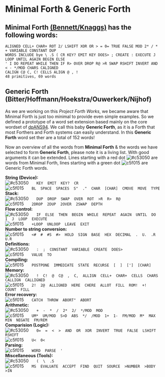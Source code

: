 # Minimal Forth & Generic Forth

## Minimal Forth [(Bennett/Knaggs)](http://www.euroforth.org/ef15/papers/knaggs.pdf) has the following words:
 
```
ALIGNED CELL+ CHAR+ ROT 2/ LSHIFT XOR OR > = 0= TRUE FALSE MOD 2* / * + VARIABLE CONSTANT DUP 
WORDS INCLUDE bye \ .S ( CR KEY? EMIT KEY DOES> ; CREATE : EXECUTE J LOOP UNTIL AGAIN BEGIN ELSE 
' I DO REPEAT WHILE THEN IF R> OVER DROP R@ >R SWAP RSHIFT INVERT AND < - */MOD CHARS CALIGNED 
CALIGN C@ C, C! CELLS ALIGN @ , ! 
48 primitives, 69 words
```

## Generic Forth (Bitter/Hoffmann/Hoekstra/Ouwerkerk/Nijhof)

As we are working on this *Project Forth Works*, we became aware that Minimal Forth is just too minimal to provide even simple examples. So we defined a prototype of a word set extension based mainly on the core wordset of [dpANS94](http://www.openfirmware.info/data/docs/dpans94.pdf). We call this baby **Generic Forth**, as it is a Forth that most Forthers and Forth systems can easily understand.
In this **Generic Forth** word set ther are a total of 152 words!

Now an overview of all the words from **Minimal Forth** & the words we have selected to form **Generic Forth**, please note it is a living list. With good arguments it can be extended. Lines starting with a red dot ![#c53050](https://via.placeholder.com/15/c53050/000000?text=+) are words from Minimal Forth, lines starting with a green dot ![c5f015](https://via.placeholder.com/15/c5f015/000000?text=+) are Generic Forth words.

**String (Device):**  
![#c53050](https://via.placeholder.com/15/c53050/000000?text=+)
`    KEY  EMIT  KEY?  CR  `  
![c5f015](https://via.placeholder.com/15/c5f015/000000?text=+)
`    BL  SPACE  SPACES  S"  ."  CHAR  [CHAR]  CMOVE  MOVE  TYPE  `  
**Stack:**  
![#c53050](https://via.placeholder.com/15/c53050/000000?text=+)
`    DUP  DROP  SWAP  OVER  ROT  >R  R>  R@  `  
![c5f015](https://via.placeholder.com/15/c5f015/000000?text=+)
`    2DROP  2DUP  2OVER  2SWAP  DEPTH  `  
**Flow control:**  
![#c53050](https://via.placeholder.com/15/c53050/000000?text=+)
`    IF  ELSE  THEN  BEGIN  WHILE  REPEAT  AGAIN  UNTIL  DO  I  J  LOOP  EXECUTE  `  
![c5f015](https://via.placeholder.com/15/c5f015/000000?text=+)
`    +LOOP  UNLOOP  LEAVE  EXIT  `  
**Number to string conversion:**  
![c5f015](https://via.placeholder.com/15/c5f015/000000?text=+)
`    <#  #  #S  #>  HOLD  SIGN  BASE  HEX  DECIMAL  .  U.  .R  U.R  `  
**Definitions:**  
![#c53050](https://via.placeholder.com/15/c53050/000000?text=+)
`    :  ;  CONSTANT  VARIABLE  CREATE  DOES>  `  
![c5f015](https://via.placeholder.com/15/c5f015/000000?text=+)
`    VALUE  TO  `  
**Compiling:**  
![c5f015](https://via.placeholder.com/15/c5f015/000000?text=+)
`    POSTPONE  IMMEDIATE  STATE  RECURSE  [  ]  [']  [CHAR]  `  
**Memory:**  
![#c53050](https://via.placeholder.com/15/c53050/000000?text=+)
`    !  C!  @  C@  ,  C,  ALLIGN  CELL+  CHAR+  CELLS  CHARS  CALLIGN  CALLIGNED  `  
![c5f015](https://via.placeholder.com/15/c5f015/000000?text=+)
`    2!  2@  ALLIGNED  HERE  CHERE  ALLOT  FILL  ROM!  +!  COUNT  FILL  `  
**Error recovery:**  
![c5f015](https://via.placeholder.com/15/c5f015/000000?text=+)
`    CATCH  THROW  ABORT"  ABORT  `  
**Arithmetic:**  
![#c53050](https://via.placeholder.com/15/c53050/000000?text=+)
`    +  -  *  /  2*  2/  */MOD  MOD  `  
![c5f015](https://via.placeholder.com/15/c5f015/000000?text=+)
`    UM*  UM/MOD  S>D  ABS  */  /MOD  1+  1-  FM/MOD  M*  MAX  MIN  NEGATE  FM/REM  `  
**Comparision (Logic):**  
![#c53050](https://via.placeholder.com/15/c53050/000000?text=+)
`    0=  =  <  >  AND  OR  XOR  INVERT  TRUE  FALSE  LSHIFT  RSHIFT  `  
![c5f015](https://via.placeholder.com/15/c5f015/000000?text=+)
`    U<  0<  `  
**Parsing:**  
![c5f015](https://via.placeholder.com/15/c5f015/000000?text=+)
`    WORD  PARSE  '  `  
**Miscellaneous (Tools):**  
![#c53050](https://via.placeholder.com/15/c53050/000000?text=+)
`    (  \  .S   `  
![c5f015](https://via.placeholder.com/15/c5f015/000000?text=+)
`    MS  EVALUATE  ACCEPT  FIND  QUIT  SOURCE  >NUMBER  >BODY  >IN  `  

